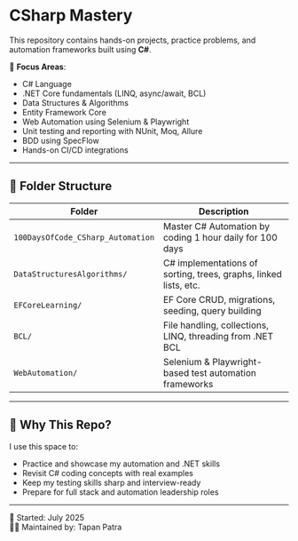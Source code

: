 # CSharp Mastery

This repository contains hands-on projects, practice problems, and automation frameworks built using **C#**.

🔧 **Focus Areas**:
- C# Language
- .NET Core fundamentals (LINQ, async/await, BCL)
- Data Structures & Algorithms
- Entity Framework Core
- Web Automation using Selenium & Playwright
- Unit testing and reporting with NUnit, Moq, Allure
- BDD using SpecFlow
- Hands-on CI/CD integrations

---

## 📂 Folder Structure

| Folder                      | Description                                                      |
|-----------------------------|------------------------------------------------------------------|
|`100DaysOfCode_CSharp_Automation` | Master C# Automation by coding 1 hour daily for 100 days  |
| `DataStructuresAlgorithms/` | C# implementations of sorting, trees, graphs, linked lists, etc. |
| `EFCoreLearning/`           | EF Core CRUD, migrations, seeding, query building                |
| `BCL/`                      | File handling, collections, LINQ, threading from .NET BCL        |
| `WebAutomation/`            | Selenium & Playwright-based test automation frameworks           |


---

## 🧠 Why This Repo?

I use this space to:
- Practice and showcase my automation and .NET skills
- Revisit C# coding concepts with real examples
- Keep my testing skills sharp and interview-ready
- Prepare for full stack and automation leadership roles

---

📅 Started: July 2025  
👨‍💻 Maintained by: Tapan Patra  
